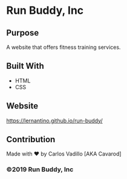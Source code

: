 # Run Buddy, Inc

## Purpose
A website that offers fitness training services. 

## Built With
* HTML
* CSS

## Website
https://lernantino.github.io/run-buddy/

## Contribution
Made with ❤️ by Carlos Vadillo [AKA Cavarod]

### ©️2019 Run Buddy, Inc 
